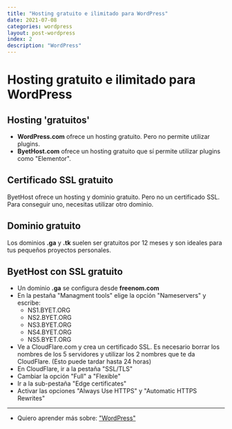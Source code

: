 ```yaml
---
title: "Hosting gratuito e ilimitado para WordPress"
date: 2021-07-08
categories: wordpress
layout: post-wordpress
index: 2
description: "WordPress"
---
```


# Hosting gratuito e ilimitado para WordPress
## Hosting 'gratuitos'
- **WordPress.com** ofrece un hosting gratuito. Pero no permite utilizar plugins.
- **ByetHost.com** ofrece un hosting gratuito que sí permite utilizar plugins como "Elementor".

## Certificado SSL gratuito
ByetHost ofrece un hosting y dominio gratuito. Pero no un certificado SSL. Para conseguir uno, necesitas utilizar otro dominio.

## Dominio gratuito
Los dominios **.ga** y **.tk** suelen ser gratuitos por 12 meses y son ideales para tus pequeños proyectos personales.

## ByetHost con SSL gratuito
- Un dominio **.ga** se configura desde **freenom.com**
- En la pestaña "Managment tools" elige la opción "Nameservers" y escribe:
	- NS1.BYET.ORG
	- NS2.BYET.ORG
	- NS3.BYET.ORG
	- NS4.BYET.ORG
	- NS5.BYET.ORG
- Ve a CloudFlare.com y crea un certificado SSL. Es necesario borrar los nombres de los 5 servidores y utilizar los 2 nombres que te da CloudFlare. (Esto puede tardar hasta 24 horas)
- En CloudFlare, ir a la pestaña "SSL/TLS"
- Cambiar la opción "Full" a "Flexible"
- Ir a la sub-pestaña "Edge certificates"
- Activar las opciones "Always Use HTTPS" y "Automatic HTTPS Rewrites"

***

- Quiero aprender más sobre: ["WordPress"](../00/wordpress)
